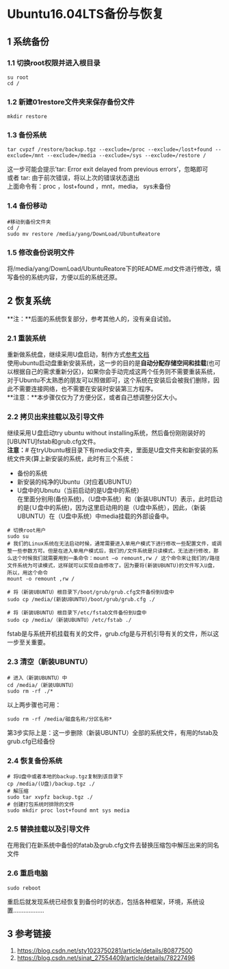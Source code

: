 # Ubuntu16.04LTS备份与恢复  

## 1 系统备份  
### 1.1 切换root权限并进入根目录  
```shell  
su root
cd /
```
### 1.2 新建01restore文件夹来保存备份文件  
```shell  
mkdir restore
```
### 1.3 备份系统  
```shell  
tar cvpzf /restore/backup.tgz --exclude=/proc --exclude=/lost+found --exclude=/mnt --exclude=/media --exclude=/sys --exclude=/restore /
```
这一步可能会提示’tar: Error exit delayed from previous  errors’，忽略即可  
或者     tar: 由于前次错误，将以上次的错误状态退出    
上面命令有：proc ，lost+found ，mnt，media， sys未备份  
### 1.4 备份移动  
```shell
#移动到备份文件夹
cd /
sudo mv restore /media/yang/DownLoad/UbuntuReatore 
```
### 1.5 修改备份说明文件  
将/media/yang/DownLoad/UbuntuReatore下的README.md文件进行修改，填写备份的系统内容，方便以后的系统还原。  

## 2 恢复系统  
**注：**后面的系统恢复部分，参考其他人的，没有亲自试验。  
### 2.1 重装系统  
重新做系统盘，继续采用U盘启动，制作方式[参考文档](./007_UEFI启动安装Ubuntu16和win10双系统.md)  
使用ubuntu启动盘重新安装系统，这一步的目的是**自动分配存储空间和挂载**(也可以根据自己的需求重新分区)，如果你会手动完成这两个任务则不需要重装系统，对于Ubuntu不太熟悉的朋友可以照做即可，这个系统在安装后会被我们删除，因此不需要连接网络，也不需要在安装时安装第三方程序。  
**注意：**本步骤仅仅为了方便分区，或者自己想调整分区大小。  
### 2.2 拷贝出来挂载以及引导文件  
继续采用Ｕ盘启动try ubuntu without installing系统，然后备份刚刚装好的[UBUNTU]fstab和grub.cfg文件。    
**注意：**# 在tryUbuntu根目录下有media文件夹，里面是U盘文件夹和新安装的系统文件夹(算上新安装的系统，此时有三个系统：  
- 备份的系统  
- 新安装的纯净的Ubuntu（对应着UBUNTU）  
- U盘中的Ubnutu（当前启动的是U盘中的系统）  
在里面分别用(备份系统)，（U盘中系统）和（新装UBUNTU）表示，此时启动的是(Ｕ盘中的系统)，因为这里启动用的是（U盘中系统），因此，（新装UBUNTU）在（U盘中系统）中media挂载的外部设备中。    

```shell  
# 切换root用户
sudo su
# 我们的Linux系统在无法启动时候，通常需要进入单用户模式下进行修改一些配置文件，或调整一些参数方可。但是在进入单用户模式后，我们的/文件系统是只读模式，无法进行修改，那么这个时候我们就需要用到一条命令：mount –o remount,rw / 这个命令来让我们的/路径文件系统为可读模式，这样就可以实现自由修改了。因为要将(新装UBUNTU)的文件写入U盘，所以，用这个命令  
mount -o remount ,rw /

# 将（新装UBUNTU）根目录下/boot/grub/grub.cfg文件备份到U盘中
sudo cp /media/(新装UBUNTU)/boot/grub/grub.cfg ./    

# 将（新装UBUNTU）根目录下/etc/fstab文件备份到U盘中
sudo cp /media/（新装UBUNTU）/etc/fstab ./
```
fstab是与系统开机挂载有关的文件，grub.cfg是与开机引导有关的文件，所以这一步至关重要。  
### 2.3 清空（新装UBUNTU）   
```shell
# 进入（新装UBUNTU）中
cd /media/（新装UBUNTU）
sudo rm -rf ./*  
```
以上两步骤也可用：  
```shell
sudo rm -rf /media/磁盘名称/分区名称*
```
第3步实际上是：这一步删除（新装UBUNTU）全部的系统文件，有用的fstab及grub.cfg已经备份  
### 2.4 恢复备份系统  
```shell
# 将U盘中或者本地的backup.tgz复制到该目录下
cp /media/(U盘)/backup.tgz ./
# 解压缩
sudo tar xvpfz backup.tgz ./
# 创建打包系统时排除的文件
sudo mkdir proc lost+found mnt sys media
```
### 2.5 替换挂载以及引导文件  
在用我们在新系统中备份的fatab及grub.cfg文件去替换压缩包中解压出来的同名文件     
### 2.6 重启电脑  
```shell
sudo reboot 
```
重启后就发现系统已经恢复到备份时的状态，包括各种框架，环境，系统设置..................  



## 3 参考链接  
1. https://blog.csdn.net/sty1023750281/article/details/80877500    
2. https://blog.csdn.net/sinat_27554409/article/details/78227496    

